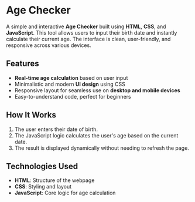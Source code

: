 # Age Checker

A simple and interactive **Age Checker** built using **HTML**, **CSS**, and **JavaScript**. This tool allows users to input their birth date and instantly calculate their current age. The interface is clean, user-friendly, and responsive across various devices.

## Features
- **Real-time age calculation** based on user input
- Minimalistic and modern **UI design** using CSS
- Responsive layout for seamless use on **desktop and mobile devices**
- Easy-to-understand code, perfect for beginners

## How It Works
1. The user enters their date of birth.
2. The JavaScript logic calculates the user's age based on the current date.
3. The result is displayed dynamically without needing to refresh the page.

## Technologies Used
- **HTML**: Structure of the webpage
- **CSS**: Styling and layout
- **JavaScript**: Core logic for age calculation
